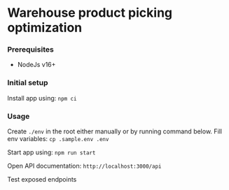 # Warehouse product picking optimization

### Prerequisites

- NodeJs v16+

### Initial setup

Install app using:
`npm ci`

### Usage

Create `./env` in the root either manually or by running command below. Fill env variables:
`cp .sample.env .env`

Start app using:
`npm run start`

Open API documentation:
`http://localhost:3000/api`

Test exposed endpoints
